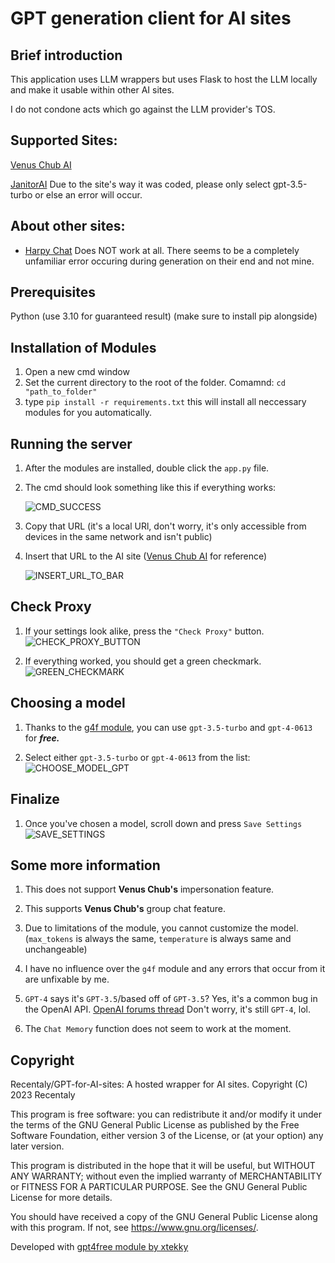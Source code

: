 # GPT generation client for AI sites

## Brief introduction

This application uses LLM wrappers but uses Flask to host the LLM locally and make it usable within other AI sites.

I do not condone acts which go against the LLM provider's TOS.

## Supported Sites:

[Venus Chub AI](https://venus.chub.ai)

[JanitorAI](https://janitorai.com) Due to the site's way it was coded, please only select gpt-3.5-turbo or else an error will occur. 

## About other sites:

- [Harpy Chat](https://harpy.chat) Does NOT work at all. There seems to be a completely unfamiliar error occuring during generation on their end and not mine.

## Prerequisites

Python (use 3.10 for guaranteed result) (make sure to install pip alongside)

## Installation of Modules

1. Open a new cmd window
2. Set the current directory to the root of the folder. Comamnd: ```cd "path_to_folder"```
3. type ```pip install -r requirements.txt``` this will install all neccessary modules for you automatically.

## Running the server

1. After the modules are installed, double click the ```app.py``` file.
2. The cmd should look something like this if everything works:
   
   ![CMD_SUCCESS](https://i.imgur.com/kqCpct9.jpg)
3. Copy that URL (it's a local URl, don't worry, it's only accessible from devices in the same network and isn't public)
4. Insert that URL to the AI site ([Venus Chub AI](https://venus.chub.ai) for reference)

   ![INSERT_URL_TO_BAR](https://i.imgur.com/o1qjELe.png)

## Check Proxy

1. If your settings look alike, press the ``"Check Proxy"`` button. ![CHECK_PROXY_BUTTON](https://i.imgur.com/7L2KqfN.jpg)

2. If everything worked, you should get a green checkmark. ![GREEN_CHECKMARK](https://i.imgur.com/RPlhFQZ.png)

## Choosing a model

1. Thanks to the [g4f module](https://github.com/xtekky/gpt4free), you can use ``gpt-3.5-turbo`` and ``gpt-4-0613`` for ***free.***

2. Select either ``gpt-3.5-turbo`` or ``gpt-4-0613`` from the list: ![CHOOSE_MODEL_GPT](https://i.imgur.com/OyWPJP9.png)

## Finalize

1. Once you've chosen a model, scroll down and press ``Save Settings`` ![SAVE_SETTINGS](https://i.imgur.com/GKxpx5y.jpg)


## Some more information

1. This does not support **Venus Chub's** impersonation feature.

2. This supports **Venus Chub's** group chat feature.

3. Due to limitations of the module, you cannot customize the model. (``max_tokens`` is always the same, ``temperature`` is always same and unchangeable)

4. I have no influence over the ``g4f`` module and any errors that occur from it are unfixable by me.

5. ``GPT-4`` says it's ``GPT-3.5``/based off of ``GPT-3.5``? Yes, it's a common bug in the OpenAI API. [OpenAI forums thread](https://community.openai.com/t/gpt-4-through-api-says-its-gpt-3/286881)
   Don't worry, it's still ``GPT-4``, lol.

6. The ``Chat Memory`` function does not seem to work at the moment.

## Copyright

Recentaly/GPT-for-AI-sites: A hosted wrapper for AI sites.
Copyright (C) 2023 Recentaly

This program is free software: you can redistribute it and/or modify
it under the terms of the GNU General Public License as published by
the Free Software Foundation, either version 3 of the License, or
(at your option) any later version.

This program is distributed in the hope that it will be useful,
but WITHOUT ANY WARRANTY; without even the implied warranty of
MERCHANTABILITY or FITNESS FOR A PARTICULAR PURPOSE.  See the
GNU General Public License for more details.

You should have received a copy of the GNU General Public License
along with this program.  If not, see <https://www.gnu.org/licenses/>.

Developed with [gpt4free module by xtekky](https://github.com/xtekky/gpt4free)
   
